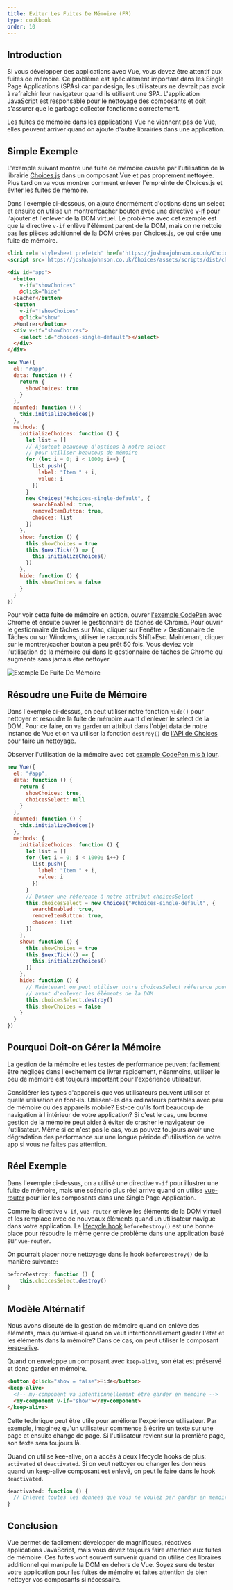 ```yaml
---
title: Eviter Les Fuites De Mémoire (FR)
type: cookbook
order: 10
---
```


## Introduction

<p>Si vous développer des applications avec Vue, vous devez être attentif aux fuites de mémoire. Ce problème est spécialement important dans les Single Page Applications (SPAs) car par design, les utilisateurs ne devrait pas avoir à rafraîchir leur navigateur quand ils utilisent une SPA. L'application JavaScript est responsable pour le nettoyage des composants et doit s'assurer que le garbage collector fonctionne correctement.</p>

Les fuites de mémoire dans les applications Vue ne viennent pas de Vue, elles peuvent arriver quand on ajoute d'autre librairies dans une application.

## Simple Exemple

L'exemple suivant montre une fuite de mémoire causée par l'utilisation de la librairie [Choices.js](https://github.com/jshjohnson/Choices) dans un composant Vue et pas proprement nettoyée. Plus tard on va vous montrer comment enlever l'empreinte de Choices.js et éviter les fuites de mémoire.

Dans l'exemple ci-dessous, on ajoute énormément d'options dans un select et ensuite on utilise un montrer/cacher bouton avec une directive [v-if](/v2/guide/conditional.html) pour l'ajouter et l'enlever de la DOM virtuel. Le problème avec cet exemple est que la directive `v-if` enlève l'élément parent de la DOM, mais on ne nettoie pas les pièces additionnel de la DOM crées par Choices.js, ce qui crée une fuite de mémoire.

```html
<link rel='stylesheet prefetch' href='https://joshuajohnson.co.uk/Choices/assets/styles/css/choices.min.css?version=3.0.3'>
<script src='https://joshuajohnson.co.uk/Choices/assets/scripts/dist/choices.min.js?version=3.0.3'></script>

<div id="app">
  <button
    v-if="showChoices"
    @click="hide"
  >Cacher</button>
  <button
    v-if="!showChoices"
    @click="show"
  >Montrer</button>
  <div v-if="showChoices">
    <select id="choices-single-default"></select>
  </div>
</div>
```

```js
new Vue({
  el: "#app",
  data: function () {
    return {
      showChoices: true
    }
  },
  mounted: function () {
    this.initializeChoices()
  },
  methods: {
    initializeChoices: function () {
      let list = []
      // Ajoutont beaucoup d'options à notre select
      // pour utiliser beaucoup de mémoire
      for (let i = 0; i < 1000; i++) {
        list.push({
          label: "Item " + i,
          value: i
        })
      }
      new Choices("#choices-single-default", {
        searchEnabled: true,
        removeItemButton: true,
        choices: list
      })
    },
    show: function () {
      this.showChoices = true
      this.$nextTick(() => {
        this.initializeChoices()
      })
    },
    hide: function () {
      this.showChoices = false
    }
  }
})
```

Pour voir cette fuite de mémoire en action, ouvrer [l'exemple CodePen](https://codepen.io/freeman-g/pen/qobpxo) avec Chrome et ensuite ouvrer le gestionnaire de tâches de Chrome. Pour ouvrir le gestionnaire de tâches sur Mac, cliquer sur Fenêtre > Gestionnaire de Tâches ou sur Windows, utiliser le raccourcis Shift+Esc. Maintenant, cliquer sur le montrer/cacher bouton à peu prêt 50 fois. Vous deviez voir l'utilisation de la mémoire qui dans le gestionnaire de tâches de Chrome qui augmente sans jamais être nettoyer.

![Exemple De Fuite De Mémoire](/images/memory-leak-example.png)

## Résoudre une Fuite de Mémoire

Dans l'exemple ci-dessus, on peut utiliser notre fonction `hide()` pour nettoyer et résoudre la fuite de mémoire avant d'enlever le select de la DOM. Pour ce faire, on va garder un attribut dans l'objet data de notre instance de Vue et on va utiliser la fonction `destroy()` de [l'API de Choices](https://github.com/jshjohnson/Choices) pour faire un nettoyage.

Observer l'utilisation de la mémoire avec cet [example CodePen mis à jour](https://codepen.io/freeman-g/pen/mxWMor).

```js
new Vue({
  el: "#app",
  data: function () {
    return {
      showChoices: true,
      choicesSelect: null
    }
  },
  mounted: function () {
    this.initializeChoices()
  },
  methods: {
    initializeChoices: function () {
      let list = []
      for (let i = 0; i < 1000; i++) {
        list.push({
          label: "Item " + i,
          value: i
        })
      }
      // Donner une réference à notre attribut choicesSelect
      this.choicesSelect = new Choices("#choices-single-default", {
        searchEnabled: true,
        removeItemButton: true,
        choices: list
      })
    },
    show: function () {
      this.showChoices = true
      this.$nextTick(() => {
        this.initializeChoices()
      })
    },
    hide: function () {
      // Maintenant on peut utiliser notre choicesSelect réference pour faire le nettoyage
      // avant d'enlever les éléments de la DOM
      this.choicesSelect.destroy()
      this.showChoices = false
    }
  }
})
```

## Pourquoi Doit-on Gérer la Mémoire

La gestion de la mémoire et les testes de performance peuvent facilement être négligés dans l'excitement de livrer rapidement, néanmoins, utiliser le peu de mémoire est toujours important pour l'expérience utilisateur.

Considérer les types d'appareils que vos utilisateurs peuvent utiliser et quelle utilisation en font-ils. Utilisent-ils des ordinateurs portables avec peu de mémoire ou des appareils mobile? Est-ce qu'ils font beaucoup de navigation à l'intérieur de votre application? Si c'est le cas, une bonne gestion de la mémoire peut aider à éviter de crasher le navigateur de l'utilisateur. Même si ce n'est pas le cas, vous pouvez toujours avoir une dégradation des performance sur une longue période d'utilisation de votre app si vous ne faites pas attention.

## Réel Exemple

Dans l'exemple ci-dessus, on a utilisé une directive `v-if` pour illustrer une fuite de mémoire, mais une scénario plus réel arrive quand on utilise [vue-router](https://router.vuejs.org/en/) pour lier les composants dans une Single Page Application.

Comme la directive `v-if`, `vue-router` enlève les éléments de la DOM virtuel et les remplace avec de nouveaux éléments quand un utilisateur navigue dans votre application. Le [lifecycle hook](/v2/guide/instance.html#Lifecycle-Diagram) `beforeDestroy()` est une bonne place pour résoudre le même genre de problème dans une application basé sur `vue-router`.

On pourrait placer notre nettoyage dans le hook `beforeDestroy()` de la manière suivante:

```js
beforeDestroy: function () {
    this.choicesSelect.destroy()
}
```

## Modèle Altérnatif

Nous avons discuté de la gestion de mémoire quand on enlève des éléments, mais qu'arrive-il quand on veut intentionnellement garder l'état et les éléments dans la mémoire? Dans ce cas, on peut utiliser le composant [keep-alive](/v2/api/#keep-alive).

Quand on enveloppe un composant avec `keep-alive`, son état est préservé et donc garder en mémoire.

```html
<button @click="show = false">Hide</button>
<keep-alive>
  <!-- my-component va intentionnellement être garder en mémoire -->
  <my-component v-if="show"></my-component>
</keep-alive>
```
Cette technique peut être utile pour améliorer l'expérience utilisateur. Par exemple, imaginez qu'un utilisateur commence à écrire un texte sur une page et ensuite change de page. Si l'utilisateur revient sur la première page, son texte sera toujours là.

Quand on utilise kee-alive, on a accès à deux lifecycle hooks de plus: `activated` et `deactivated`. Si on veut nettoyer ou changer les données quand un keep-alive composant est enlevé, on peut le faire dans le hook `deactivated`.

```js
deactivated: function () {
  // Enlevez toutes les données que vous ne voulez par garder en mémoire
}
```

## Conclusion

Vue permet de facilement développer de magnifiques, réactives applications JavaScript, mais vous devez toujours faire attention aux fuites de mémoire. Ces fuites vont souvent survenir quand on utilise des libraires additionnel qui manipule la DOM en dehors de Vue. Soyez sure de tester votre application pour les fuites de mémoire et faites attention de bien nettoyer vos composants si nécessaire.
